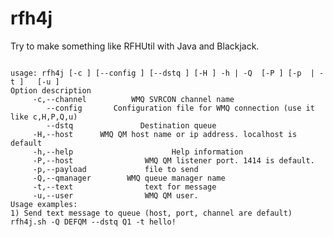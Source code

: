 rfh4j
=====
Try to make something like RFHUtil with Java and Blackjack.

<pre><code>
usage: rfh4j [-c <channel>] [--config <config_file>] [--dstq <queue>] [-H <hostname or IP>] -h | -Q <qmanager> [-P <port>] [-p <file> | -t <text>]   [-u <user>]
Option description
     -c,--channel <channel>         WMQ SVRCON channel name
        --config <config_file>      Configuration file for WMQ connection (use it like c,H,P,Q,u)
        --dstq <queue>              Destination queue
     -H,--host <hostname or IP>     WMQ QM host name or ip address. localhost is default
     -h,--help                      Help information
     -P,--host <port>               WMQ QM listener port. 1414 is default.
     -p,--payload <file>            file to send
     -Q,--qmanager <qmanager>       WMQ queue manager name
     -t,--text <text>               text for message
     -u,--user <user>               WMQ QM user.
Usage examples:
1) Send text message to queue (host, port, channel are default)
rfh4j.sh -Q DEFQM --dstq Q1 -t hello!
</code></pre>